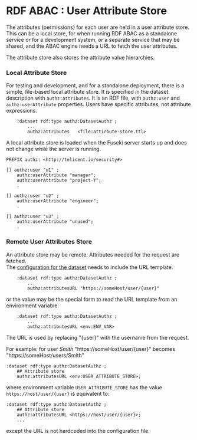 # RDF ABAC : User Attribute Store

The attributes (permissions) for each user are held in a user attribute store.
This can be a local store, for when running RDF ABAC as a standalone service or
for a development system,
or a separate service that may be shared, and the ABAC engine needs a URL to
fetch the user attributes.

The attribute store also stores the attribute value hierarchies.

### Local Attribute Store

For testing and development, and for a standalone deployment, there is a simple,
file-based local attribute store. It is specified in the dataset description with
`authz:attributes`. It is an RDF file, with `authz:user` and `authz:userAttribute`
properties. Users have specific attributes, not attribute expressions.

```
    :dataset rdf:type authz:DatasetAuthz ;
        ...
        authz:attributes   <file:attirbute-store.ttl>
```

A local attribute store is loaded when the Fuseki server starts up and 
does not change while the server is running.

```
PREFIX authz: <http://telicent.io/security#>

[] authz:user "u1" ;
    authz:userAttribute "manager";
    authz:userAttribute "project-Y";
    .
    
[] authz:user "u2" ;
    authz:userAttribute "engineer";
    .

[] authz:user "u3" ;
    authz:userAttribute "unused";
    .
```

### Remote User Attributes Store

An attribute store may be remote. Attributes needed for the request are fetched.  
The [configuration for the dataset](abac-fuseki.md#dataset-configuration) needs to include the URL template.

```
    :dataset rdf:type authz:DatasetAuthz ;
        ...
        authz:attributesURL "https://someHost/user/{user}"
```

or the value may be the special form to read the URL template from an environment variable:

```
    :dataset rdf:type authz:DatasetAuthz ;
        ...
        authz:attributesURL <env:ENV_VAR>
```

The URL is used by replacing "{user}" with the username from the request.

For example: for user _Smith_ "https://someHost/user/{user}" becomes "https://someHost/users/Smith"

```
:dataset rdf:type authz:DatasetAuthz ;
    ## Attribute store
    authz:attributesURL <env:USER_ATTRIBUTE_STORE>;
```
where environment variable `USER_ATTRIBUTE_STORE` has the value
`https://host/user/{user}` is equivalent to:
```
:dataset rdf:type authz:DatasetAuthz ;
    ## Attribute store
    authz:attributesURL <https://host/user/{user}>;
    ...
```
except the URL is not hardcoded into the configuration file.
